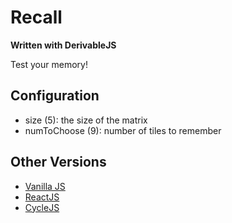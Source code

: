 # Recall
**Written with DerivableJS**

Test your memory!

## Configuration

  - size (5): the size of the matrix
  - numToChoose (9): number of tiles to remember

## Other Versions
  - [Vanilla JS](https://github.com/mruzekw/recall)
  - [ReactJS](https://github.com/mruzekw/recall-reactjs)
  - [CycleJS](https://github.com/mruzekw/recall-cyclejs)
